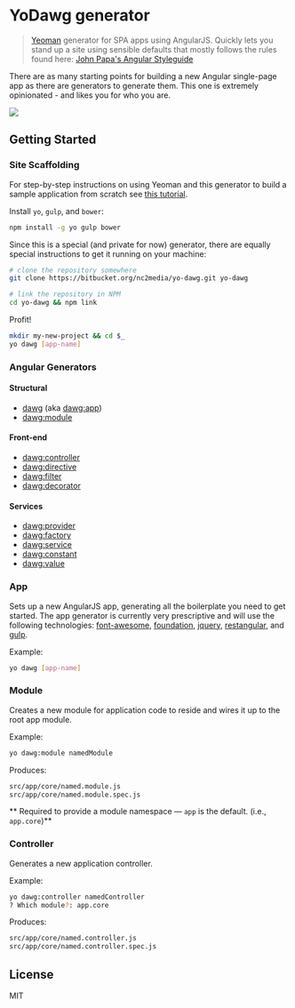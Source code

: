 # YoDawg generator

> [Yeoman](http://yeoman.io) generator for SPA apps using AngularJS.  Quickly lets you stand up a site using sensible defaults that mostly follows the rules found here: [John Papa's Angular Styleguide](https://github.com/johnpapa/angular-styleguide)

There are as many starting points for building a new Angular single-page app as there are generators to generate them.  This one is extremely opinionated - and likes you for who you are.

![](https://bitbucket.org/repo/qy69kL/images/887290360-yo%20dawg.png)

## Getting Started

### Site Scaffolding

For step-by-step instructions on using Yeoman and this generator to build a sample application from scratch see [this tutorial](http://todo.com).

Install `yo`, `gulp`, and `bower`:

```bash
npm install -g yo gulp bower
```

Since this is a special (and private for now) generator, there are equally special instructions to get it running on your machine:

```bash
# clone the repository somewhere
git clone https://bitbucket.org/nc2media/yo-dawg.git yo-dawg

# link the repository in NPM
cd yo-dawg && npm link
```

Profit!
```bash
mkdir my-new-project && cd $_
yo dawg [app-name]
```

### Angular Generators

#### Structural
* [dawg](#markdown-header-app) (aka [dawg:app](#markdown-header-app))
* [dawg:module](#markdown-header-module)

#### Front-end
* [dawg:controller](#markdown-header-controller)
* [dawg:directive](#markdown-header-directive)
* [dawg:filter](#markdown-header-filter)
* [dawg:decorator](#markdown-header-decorator)

#### Services
* [dawg:provider](#markdown-header-provider)
* [dawg:factory](#markdown-header-factory)
* [dawg:service](#markdown-header-service)
* [dawg:constant](#markdown-header-constant)
* [dawg:value](#markdown-header-value)

### App
Sets up a new AngularJS app, generating all the boilerplate you need to get started.  The app generator is currently very prescriptive and will use the following technologies: [font-awesome](), [foundation](), [jquery](), [restangular](), and [gulp]().

Example:
```bash
yo dawg [app-name]
```

### Module
Creates a new module for application code to reside and wires it up to the root app module.

Example:
```bash
yo dawg:module namedModule
```

Produces:
```bash
src/app/core/named.module.js
src/app/core/named.module.spec.js
```

** Required to provide a module namespace &mdash; `app` is the default. (i.e., `app.core`)**

### Controller
Generates a new application controller.

Example:
```bash
yo dawg:controller namedController
? Which module?: app.core
```

Produces:
```bash
src/app/core/named.controller.js
src/app/core/named.controller.spec.js
```

## License

MIT